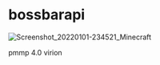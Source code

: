 # bossbarapi
![Screenshot_20220101-234521_Minecraft](https://user-images.githubusercontent.com/81374952/147854399-6c663dfe-786e-4298-902d-5b72edf066f9.jpg)

pmmp 4.0 virion
